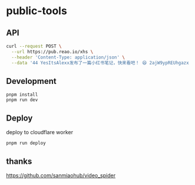 # public-tools

## API

```bash
curl --request POST \
  --url https://pub.reao.io/xhs \
  --header 'Content-Type: application/json' \
  --data '44 YesItsAlexx发布了一篇小红书笔记，快来看吧！ 😆 2ajW9ypREUhgazx 😆 http://xhslink.com/a/rWPdgVMXojN3，复制本条信息，打开【小红书】App查看精彩内容！'
```

## Development

```
pnpm install
pnpm run dev
```

## Deploy

deploy to cloudflare worker

```
pnpm run deploy
```

## thanks

https://github.com/sanmiaohub/video_spider
